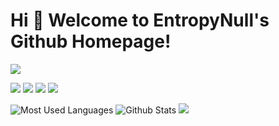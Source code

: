 # Hi 🎉 Welcome to EntropyNull's Github Homepage!

<img src="https://readme-typing-svg.herokuapp.com/?lines=Nice%20to%20meet%20U;Hello%20Github%20World!&font=Roboto" />

<p>
<img src="https://img.shields.io/static/v1?label=Program&message=Python&color=blue"/>
<a href="https://blog.csdn.net/wangzirui32"><img src="https://img.shields.io/static/v1?label=Blog&message=CSDN&color=red"/></a>
<a href="https://space.bilibili.com/1513364019"><img src="https://img.shields.io/static/v1?label=Video&message=Bilibili&color=cyan"/></a>
<img src="https://visitor-badge.glitch.me/badge?page_id=https://github.com/EntropyNull&right_color=red" />
</p>

![Most Used Languages](https://github-readme-stats.vercel.app/api/top-langs/?username=EntropyNull&theme=dark&layout=compact)
![Github Stats](https://github-readme-stats.vercel.app/api?username=wangzirui32&show_icons=true&theme=dark&count_private=true)
![](https://activity-graph.herokuapp.com/graph?username=EntropyNull&theme=github)
